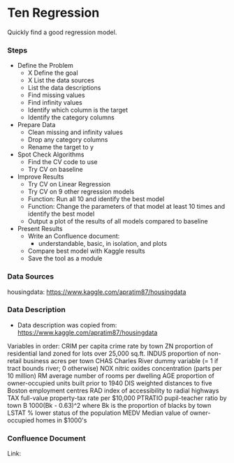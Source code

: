 # Ten Regression

Quickly find a good regression model.

### Steps

- Define the Problem
  - X Define the goal
  - X List the data sources
  - List the data descriptions
  - Find missing values
  - Find infinity values
  - Identify which column is the target
  - Identify the category columns
- Prepare Data
  - Clean missing and infinity values
  - Drop any category columns
  - Rename the target to y
- Spot Check Algorithms
  - Find the CV code to use
  - Try CV on baseline
- Improve Results
  - Try CV on Linear Regression
  - Try CV on 9 other regression models
  - Function: Run all 10 and identify the best model
  - Function: Change the parameters of that model at least 10 times and identify the best model
  - Output a plot of the results of all models compared to baseline
- Present Results
  - Write an Confluence document:
    - understandable, basic, in isolation, and plots
  - Compare best model with Kaggle results
  - Save the tool as a module

### Data Sources

housingdata: https://www.kaggle.com/apratim87/housingdata

### Data Description

- Data description was copied from: https://www.kaggle.com/apratim87/housingdata

Variables in order: CRIM per capita crime rate by town ZN proportion of residential land zoned for lots over 25,000 sq.ft. INDUS proportion of non-retail business acres per town CHAS Charles River dummy variable (= 1 if tract bounds river; 0 otherwise) NOX nitric oxides concentration (parts per 10 million) RM average number of rooms per dwelling AGE proportion of owner-occupied units built prior to 1940 DIS weighted distances to five Boston employment centres RAD index of accessibility to radial highways TAX full-value property-tax rate per $10,000 PTRATIO pupil-teacher ratio by town B 1000(Bk - 0.63)^2 where Bk is the proportion of blacks by town LSTAT % lower status of the population MEDV Median value of owner-occupied homes in $1000's

### Confluence Document

Link:
